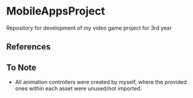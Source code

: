 # MobileAppsProject
Repository for development of my video game project for 3rd year

## References

## To Note
- All animation controllers were created by myself, where the provided ones within
each asset were unused/not imported.